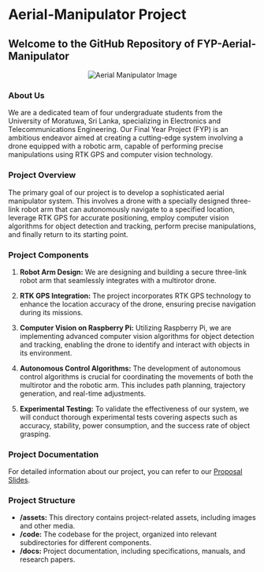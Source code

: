 # Aerial-Manipulator Project

## Welcome to the GitHub Repository of FYP-Aerial-Manipulator

<p align="center">
  <img src="https://github.com/FYP-Aerial-Manipulator/Areal-Manipulator/assets/81348451/f705fdb4-31b1-444e-bd91-4b522f14cbfd" alt="Aerial Manipulator Image">
</p>

### About Us
We are a dedicated team of four undergraduate students from the University of Moratuwa, Sri Lanka, specializing in Electronics and Telecommunications Engineering. Our Final Year Project (FYP) is an ambitious endeavor aimed at creating a cutting-edge system involving a drone equipped with a robotic arm, capable of performing precise manipulations using RTK GPS and computer vision technology.

### Project Overview
The primary goal of our project is to develop a sophisticated aerial manipulator system. This involves a drone with a specially designed three-link robot arm that can autonomously navigate to a specified location, leverage RTK GPS for accurate positioning, employ computer vision algorithms for object detection and tracking, perform precise manipulations, and finally return to its starting point.

### Project Components
1. **Robot Arm Design:** We are designing and building a secure three-link robot arm that seamlessly integrates with a multirotor drone.

2. **RTK GPS Integration:** The project incorporates RTK GPS technology to enhance the location accuracy of the drone, ensuring precise navigation during its missions.

3. **Computer Vision on Raspberry Pi:** Utilizing Raspberry Pi, we are implementing advanced computer vision algorithms for object detection and tracking, enabling the drone to identify and interact with objects in its environment.

4. **Autonomous Control Algorithms:** The development of autonomous control algorithms is crucial for coordinating the movements of both the multirotor and the robotic arm. This includes path planning, trajectory generation, and real-time adjustments.

5. **Experimental Testing:** To validate the effectiveness of our system, we will conduct thorough experimental tests covering aspects such as accuracy, stability, power consumption, and the success rate of object grasping.

### Project Documentation
For detailed information about our project, you can refer to our [Proposal Slides](https://docs.google.com/presentation/d/1Jg4BUWk_vuytMHE_5gfl9hUfFdjgxDdrF2js1-FZGCw/edit#slide=id.p15).

### Project Structure
- **/assets:** This directory contains project-related assets, including images and other media.
- **/code:** The codebase for the project, organized into relevant subdirectories for different components.
- **/docs:** Project documentation, including specifications, manuals, and research papers.





